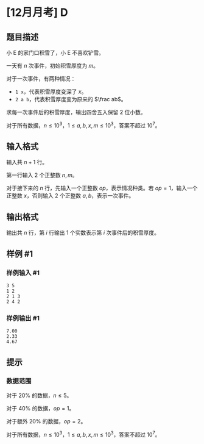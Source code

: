 # [12月月考] D

## 题目描述

小 E 的家门口积雪了，小 E 不喜欢铲雪。

一天有 $n$ 次事件，初始积雪厚度为 $m$。

对于一次事件，有两种情况：

- `1 x`，代表积雪厚度变深了 $x$。
- `2 a b`，代表积雪厚度变为原来的 $\frac ab$。

求每一次事件后的积雪厚度，输出四舍五入保留 $2$ 位小数。

对于所有数据，$n\leq 10^3$，$1\leq a,b,x,m\leq 10^3$，答案不超过 $10^7$。

## 输入格式

输入共 $n+1$ 行。

第一行输入 $2$ 个正整数 $n,m$。

对于接下来的 $n$ 行，先输入一个正整数 $op$，表示情况种类。若 $op=1$，输入一个正整数 $x$，否则输入 $2$ 个正整数 $a,b$，表示一次事件。

## 输出格式

输出共 $n$ 行，第 $i$ 行输出 $1$ 个实数表示第 $i$ 次事件后的积雪厚度。

## 样例 #1

### 样例输入 #1

```
3 5
1 2
2 1 3
2 4 2
```

### 样例输出 #1

```
7.00
2.33
4.67
```

## 提示

### 数据范围

对于 $20\%$ 的数据，$n\leq 5$。

对于 $40\%$ 的数据，$op=1$。

对于额外 $20\%$ 的数据，$op=2$。

对于所有数据，$n\leq 10^3$，$1\leq a,b,x,m\leq 10^3$，答案不超过 $10^7$。